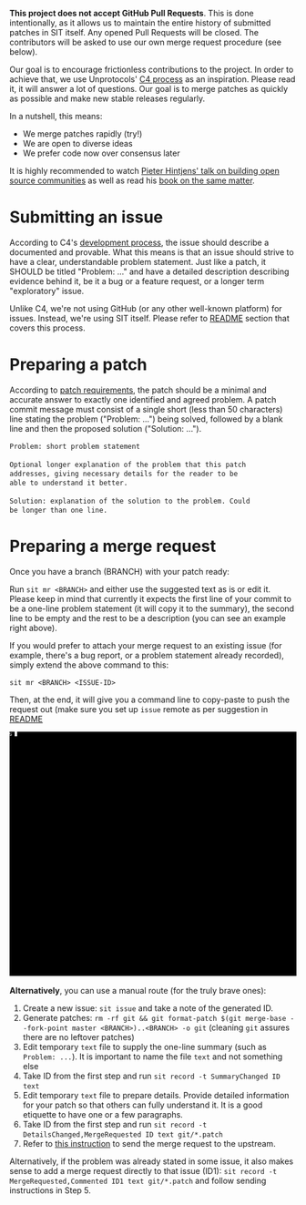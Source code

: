 **This project does not accept GitHub Pull Requests**. This is done intentionally,
as it allows us to maintain the entire history of submitted patches in SIT itself. Any
opened Pull Requests will be closed. The contributors will be asked to use our
own merge request procedure (see below).

Our goal is to encourage frictionless contributions to the project. In order to
achieve that, we use Unprotocols' [C4 process](https://rfc.unprotocols.org/spec:1/C4)
as an inspiration. Please read it, it will answer a lot of questions. Our goal is to
merge patches as quickly as possible and make new stable releases regularly.

In a nutshell, this means:

* We merge patches rapidly (try!)
* We are open to diverse ideas
* We prefer code now over consensus later

It is highly recommended to watch [Pieter Hintjens' talk on building open
source communities](https://www.youtube.com/watch?v=uzxcILudFWM) as well as
read his [book on the same
matter](https://www.gitbook.com/book/hintjens/social-architecture/details).

# Submitting an issue

According to C4's [development process](https://rfc.unprotocols.org/spec:1/C4#24-development-process),
the issue should describe a documented and provable. What this means is that an
issue should strive to have a clear, understandable problem statement. Just like
a patch, it SHOULD be titled "Problem: ..." and have a detailed description
describing evidence behind it, be it a bug or a feature request, or a longer
term "exploratory" issue.

Unlike C4, we're not using GitHub (or any other well-known platform) for issues.
Instead, we're using SIT itself. Please refer to [README](https://github.com/sit-it/sit#open-an-issue)
section that covers this process.

# Preparing a patch

According to [patch requirements](https://rfc.unprotocols.org/spec:1/C4#23-patch-requirements),
the patch should be a minimal and accurate answer to exactly one identified and
agreed problem. A patch commit message must consist of a single short (less
than 50 characters) line stating the problem ("Problem: ...") being solved,
followed by a blank line and then the proposed solution ("Solution: ...").

```
Problem: short problem statement

Optional longer explanation of the problem that this patch
addresses, giving necessary details for the reader to be
able to understand it better.

Solution: explanation of the solution to the problem. Could
be longer than one line.
```

# Preparing a merge request

Once you have a branch (BRANCH) with your patch ready:

Run `sit mr <BRANCH>` and either use the suggested text as is or edit it.
Please keep in mind that currently it expects the first
line of your commit to be a one-line problem statement
(it will copy it to the summary), the second line to be
empty and the rest to be a description (you can see
an example right above).

If you would prefer to attach your merge request to an existing issue (for
example, there's a bug report, or a problem statement already recorded), simply
extend the above command to this:

```
sit mr <BRANCH> <ISSUE-ID>
```

Then, at the end, it will give you a command line to copy-paste to push the
request out (make sure you set up `issue` remote as per suggestion in
[README](README.md#send-updates-to-upstream)

<img src="doc/merge_request.gif">

**Alternatively**, you can use a manual route (for the truly brave ones):

1. Create a new issue: `sit issue` and take a note of the generated ID.
2. Generate patches: `rm -rf git && git format-patch $(git merge-base --fork-point master <BRANCH>)..<BRANCH> -o git` (cleaning `git` assures there are no leftover patches)
2. Edit temporary `text` file to supply the one-line summary (such as `Problem: ...`).
   It is important to name the file `text` and not something else
3. Take ID from the first step and run `sit record -t SummaryChanged ID text`
4. Edit temporary `text` file to prepare details.
   Provide detailed information for your patch so that others can fully
   understand it. It is a good etiquette to have one or a few paragraphs.
4. Take ID from the first step and run `sit record -t DetailsChanged,MergeRequested ID text git/*.patch`
5. Refer to [this instruction](https://github.com/sit-it/sit#send-it-to-upstream) to send the merge request to the upstream.

Alternatively, if the problem was already stated in some issue, it also makes sense to add
a merge request directly to that issue (ID1): `sit record -t MergeRequested,Commented ID1 text git/*.patch` and follow sending instructions in Step 5.
